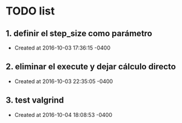 # TODO list
## 1. definir el step_size como parámetro
- Created at   2016-10-03 17:36:15 -0400

## 2. eliminar el execute y dejar cálculo directo
- Created at   2016-10-03 22:35:05 -0400

## 3. test valgrind
- Created at   2016-10-04 18:08:53 -0400


